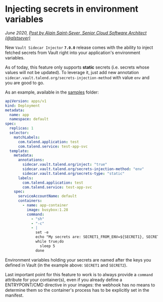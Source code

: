 # Injecting secrets in environment variables

*June 2020, [Post by Alain Saint-Sever, Senior Cloud Software Architect (@alstsever)](https://twitter.com/alstsever)*

New `Vault Sidecar Injector` **`7.0.0`** release comes with the ability to inject fetched secrets from Vault right into your application's environment variables.

As of today, this feature only supports **static** secrets (i.e. secrets whose values will not be updated). To leverage it, just add new annotation `sidecar.vault.talend.org/secrets-injection-method` with value `env` and you are good to go.

As an example, available in the [samples](../samples) folder:

```yaml
apiVersion: apps/v1
kind: Deployment
metadata:
  name: app
  namespace: default
spec:
  replicas: 1
  selector:
    matchLabels:
      com.talend.application: test
      com.talend.service: test-app-svc
  template:
    metadata:
      annotations:
        sidecar.vault.talend.org/inject: "true"
        sidecar.vault.talend.org/secrets-injection-method: "env"
        sidecar.vault.talend.org/secrets-type: "static"
      labels:
        com.talend.application: test
        com.talend.service: test-app-svc
    spec:
      serviceAccountName: default
      containers:
        - name: app-container
          image: busybox:1.28
          command:
            - "sh"
            - "-c"
            - |
              set -e
              echo "My secrets are: SECRET1_FROM_ENV=${SECRET1}, SECRET2_FROM_ENV=${SECRET2}"
              while true;do
                sleep 5
              done
```

Environment variables holding your secrets are named after the keys you defined in Vault (in the example above: `SECRET1` and `SECRET2`).

Last important point for this feature to work is to always provide a `command` attribute for your container(s), even if you already define a ENTRYPOINT/CMD directive in your images: the webhook has no means to determine them so the container's process has to be explicitly set in the manifest.

